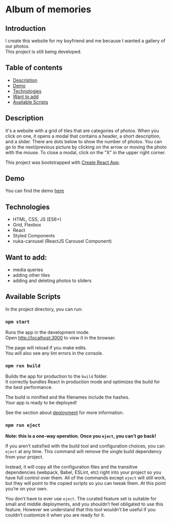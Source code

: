 # Album of memories

## Introduction
I create this website for my boyfriend and me because I wanted a gallery of our photos.<br/>This project is still being developed.

## Table of contents
* [Description](#description)
* [Demo](#demo)
* [Technologies](#technologies)
* [Want to add](#want-to-add)
* [Available Scripts](#available-scripts)

## Description
It's a website with a grid of tiles that are categories of photos. When you click on one, it opens a modal that contains a header, a short description, and a slider. There are dots below to show the number of photos. You can go to the next/previous picture by clicking on the arrow or moving the photo with the mouse. To close a modal, click on the "X" in the upper right corner.

This project was bootstrapped with [Create React App](https://github.com/facebook/create-react-app).

## Demo
You can find the demo <a href="https://olachrzan.github.io/album/">here</a>

## Technologies
- HTML, CSS, JS (ES6+)
- Grid, Flexbox
- React
- Styled Components
- nuka-carousel (ReactJS Carousel Component)

## Want to add:
- media queries
- adding other tiles
- adding and deleting photos to sliders

## Available Scripts

In the project directory, you can run:

### `npm start`

Runs the app in the development mode.\
Open [http://localhost:3000](http://localhost:3000) to view it in the browser.

The page will reload if you make edits.\
You will also see any lint errors in the console.


### `npm run build`

Builds the app for production to the `build` folder.\
It correctly bundles React in production mode and optimizes the build for the best performance.

The build is minified and the filenames include the hashes.\
Your app is ready to be deployed!

See the section about [deployment](https://facebook.github.io/create-react-app/docs/deployment) for more information.

### `npm run eject`

**Note: this is a one-way operation. Once you `eject`, you can’t go back!**

If you aren’t satisfied with the build tool and configuration choices, you can `eject` at any time. This command will remove the single build dependency from your project.

Instead, it will copy all the configuration files and the transitive dependencies (webpack, Babel, ESLint, etc) right into your project so you have full control over them. All of the commands except `eject` will still work, but they will point to the copied scripts so you can tweak them. At this point you’re on your own.

You don’t have to ever use `eject`. The curated feature set is suitable for small and middle deployments, and you shouldn’t feel obligated to use this feature. However we understand that this tool wouldn’t be useful if you couldn’t customize it when you are ready for it.